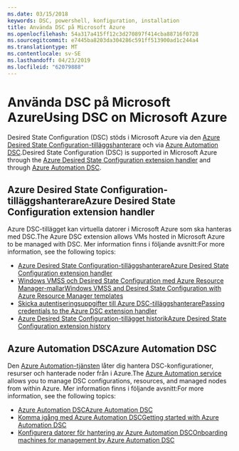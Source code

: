 ```yaml
---
ms.date: 03/15/2018
keywords: DSC, powershell, konfiguration, installation
title: Använda DSC på Microsoft Azure
ms.openlocfilehash: 54a317a415ff12c3d270897f414cba88716f0728
ms.sourcegitcommit: e7445ba8203da304286c591ff513900ad1c244a4
ms.translationtype: MT
ms.contentlocale: sv-SE
ms.lasthandoff: 04/23/2019
ms.locfileid: "62079888"
---
```

# <a name="using-dsc-on-microsoft-azure"></a><span data-ttu-id="f1930-103">Använda DSC på Microsoft Azure</span><span class="sxs-lookup"><span data-stu-id="f1930-103">Using DSC on Microsoft Azure</span></span>

<span data-ttu-id="f1930-104">Desired State Configuration (DSC) stöds i Microsoft Azure via den [Azure Desired State Configuration-tilläggshanterare](/azure/virtual-machines/extensions/dsc-overview) och via [Azure Automation DSC](/azure/automation/automation-dsc-overview).</span><span class="sxs-lookup"><span data-stu-id="f1930-104">Desired State Configuration (DSC) is supported in Microsoft Azure through the [Azure Desired State Configuration extension handler](/azure/virtual-machines/extensions/dsc-overview) and through [Azure Automation DSC](/azure/automation/automation-dsc-overview).</span></span>

## <a name="azure-desired-state-configuration-extension-handler"></a><span data-ttu-id="f1930-105">Azure Desired State Configuration-tilläggshanterare</span><span class="sxs-lookup"><span data-stu-id="f1930-105">Azure Desired State Configuration extension handler</span></span>

<span data-ttu-id="f1930-106">Azure DSC-tillägget kan virtuella datorer i Microsoft Azure som ska hanteras med DSC.</span><span class="sxs-lookup"><span data-stu-id="f1930-106">The Azure DSC extension allows VMs hosted in Microsoft Azure to be managed with DSC.</span></span>
<span data-ttu-id="f1930-107">Mer information finns i följande avsnitt:</span><span class="sxs-lookup"><span data-stu-id="f1930-107">For more information, see the following topics:</span></span>

- [<span data-ttu-id="f1930-108">Azure Desired State Configuration-tilläggshanterare</span><span class="sxs-lookup"><span data-stu-id="f1930-108">Azure Desired State Configuration extension handler</span></span>](/azure/virtual-machines/extensions/dsc-overview)
- [<span data-ttu-id="f1930-109">Windows VMSS och Desired State Configuration med Azure Resource Manager-mallar</span><span class="sxs-lookup"><span data-stu-id="f1930-109">Windows VMSS and Desired State Configuration with Azure Resource Manager templates</span></span>](/azure/virtual-machines/extensions/dsc-template)
- [<span data-ttu-id="f1930-110">Skicka autentiseringsuppgifter till Azure DSC-tilläggshanterare</span><span class="sxs-lookup"><span data-stu-id="f1930-110">Passing credentials to the Azure DSC extension handler</span></span>](/azure/virtual-machines/extensions/dsc-credentials)
- [<span data-ttu-id="f1930-111">Azure Desired State Configuration-tillägget historik</span><span class="sxs-lookup"><span data-stu-id="f1930-111">Azure Desired State Configuration extension history</span></span>](azureDscexthistory.md)

## <a name="azure-automation-dsc"></a><span data-ttu-id="f1930-112">Azure Automation DSC</span><span class="sxs-lookup"><span data-stu-id="f1930-112">Azure Automation DSC</span></span>

<span data-ttu-id="f1930-113">Den [Azure Automation-tjänsten](https://azure.microsoft.com/en-us/services/automation/) låter dig hantera DSC-konfigurationer, resurser och hanterade noder från i Azure.</span><span class="sxs-lookup"><span data-stu-id="f1930-113">The [Azure Automation service](https://azure.microsoft.com/en-us/services/automation/) allows you to manage DSC configurations, resources, and managed nodes from within Azure.</span></span> <span data-ttu-id="f1930-114">Mer information finns i följande avsnitt:</span><span class="sxs-lookup"><span data-stu-id="f1930-114">For more information, see the following topics:</span></span>

- [<span data-ttu-id="f1930-115">Azure Automation DSC</span><span class="sxs-lookup"><span data-stu-id="f1930-115">Azure Automation DSC</span></span>](/azure/automation/automation-dsc-overview)
- [<span data-ttu-id="f1930-116">Komma igång med Azure Automation DSC</span><span class="sxs-lookup"><span data-stu-id="f1930-116">Getting started with Azure Automation DSC</span></span>](/azure/automation/automation-dsc-getting-started)
- [<span data-ttu-id="f1930-117">Konfigurera datorer för hantering av Azure Automation DSC</span><span class="sxs-lookup"><span data-stu-id="f1930-117">Onboarding machines for management by Azure Automation DSC</span></span>](/azure/automation/automation-dsc-onboarding)